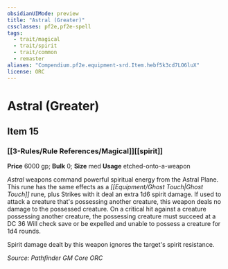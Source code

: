 ```yaml
---
obsidianUIMode: preview
title: "Astral (Greater)"
cssclasses: pf2e,pf2e-spell
tags:
  - trait/magical
  - trait/spirit
  - trait/common
  - remaster
aliases: "Compendium.pf2e.equipment-srd.Item.hebf5k3cd7LO6luX"
license: ORC
---
```

# Astral (Greater)
## Item 15
### [[3-Rules/Rule References/Magical]][[spirit]]


**Price** 6000 gp; 
**Bulk** 0; **Size** med
**Usage** etched-onto-a-weapon

_Astral_ weapons command powerful spiritual energy from the Astral Plane. This rune has the same effects as a _[[Equipment/Ghost Touch|Ghost Touch]]_ rune, plus Strikes with it deal an extra 1d6 spirit damage. If used to attack a creature that's possessing another creature, this weapon deals no damage to the possessed creature. On a critical hit against a creature possessing another creature, the possessing creature must succeed at a DC 36 Will check save or be expelled and unable to possess a creature for 1d4 rounds.

Spirit damage dealt by this weapon ignores the target's spirit resistance.

*Source: Pathfinder GM Core*
*ORC*